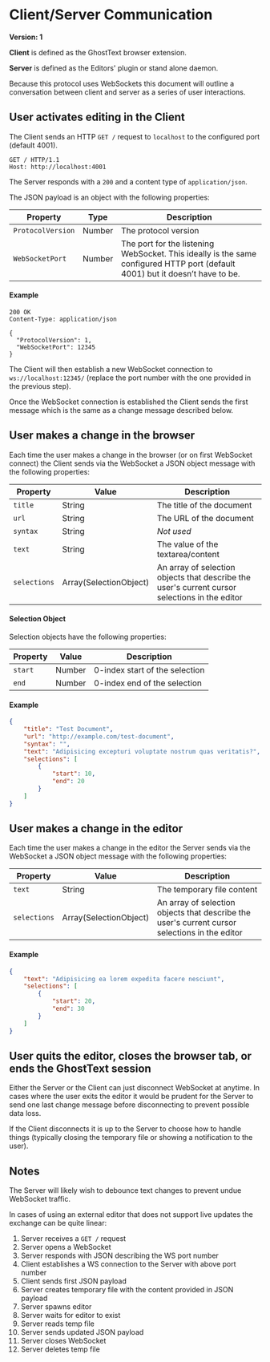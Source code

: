 # Client/Server Communication

**Version: 1**

**Client** is defined as the GhostText browser extension.

**Server** is defined as the Editors' plugin or stand alone daemon.

Because this protocol uses WebSockets this document will outline a conversation
between client and server as a series of user interactions.

## User activates editing in the Client

The Client sends an HTTP `GET /` request to `localhost` to the configured port
(default 4001).

```
GET / HTTP/1.1
Host: http://localhost:4001
```

The Server responds with a `200` and a content type of `application/json`.

The JSON payload is an object with the following properties:

| Property          | Type   | Description                          |
| ----------------- | ------ | ------------------------------------ |
| `ProtocolVersion` | Number | The protocol version                 |
| `WebSocketPort`   | Number | The port for the listening WebSocket. This ideally is the same configured HTTP port (default 4001) but it doesn’t have to be. |

#### Example

```
200 OK
Content-Type: application/json

{
  "ProtocolVersion": 1,
  "WebSocketPort": 12345
}
```

The Client will then establish a new WebSocket connection to
`ws://localhost:12345/` (replace the port number with the one provided in the
previous step).

Once the WebSocket connection is established the Client sends the first message
which is the same as a change message described below.

## User makes a change in the browser

Each time the user makes a change in the browser (or on first WebSocket
connect) the Client sends via the WebSocket a JSON object message with the
following properties:

| Property     | Value                  | Description                                                                                    |
| ------------ | ---------------------- | ---------------------------------------------------------------------------------------------- |
| `title`      | String                 | The title of the document                                                                      |
| `url`        | String                 | The URL of the document                                                                        |
| `syntax`     | String                 | _Not used_                                                                                     |
| `text`       | String                 | The value of the textarea/content                                                              |
| `selections` | Array(SelectionObject) | An array of selection objects that describe the user's current cursor selections in the editor |

#### Selection Object

Selection objects have the following properties:

| Property | Value  | Description                    |
| -------- | ------ | ------------------------------ |
| `start`  | Number | 0-index start of the selection |
| `end`    | Number | 0-index end of the selection   |

#### Example

```json
{
	"title": "Test Document",
	"url": "http://example.com/test-document",
	"syntax": "",
	"text": "Adipisicing excepturi voluptate nostrum quas veritatis?",
	"selections": [
		{
			"start": 10,
			"end": 20
		}
	]
}
```

## User makes a change in the editor

Each time the user makes a change in the editor the Server sends via the
WebSocket a JSON object message with the following properties:

| Property     | Value                  | Description                                                                                    |
| ------------ | ---------------------- | ---------------------------------------------------------------------------------------------- |
| `text`       | String                 | The temporary file content                                                                     |
| `selections` | Array(SelectionObject) | An array of selection objects that describe the user's current cursor selections in the editor |

#### Example

```json
{
	"text": "Adipisicing ea lorem expedita facere nesciunt",
	"selections": [
		{
			"start": 20,
			"end": 30
		}
	]
}
```

## User quits the editor, closes the browser tab, or ends the GhostText session

Either the Server or the Client can just disconnect WebSocket at anytime. In
cases where the user exits the editor it would be prudent for the Server to
send one last change message before disconnecting to prevent possible data
loss.

If the Client disconnects it is up to the Server to choose how to handle things
(typically closing the temporary file or showing a notification to the user).

## Notes

The Server will likely wish to debounce text changes to prevent undue WebSocket
traffic.

In cases of using an external editor that does not support live updates the
exchange can be quite linear:

1.  Server receives a `GET /` request
2.  Server opens a WebSocket
3.  Server responds with JSON describing the WS port number
4.  Client establishes a WS connection to the Server with above port number
5.  Client sends first JSON payload
6.  Server creates temporary file with the content provided in JSON payload
7.  Server spawns editor
8.  Server waits for editor to exist
9.  Server reads temp file
10. Server sends updated JSON payload
11. Server closes WebSocket
12. Server deletes temp file
